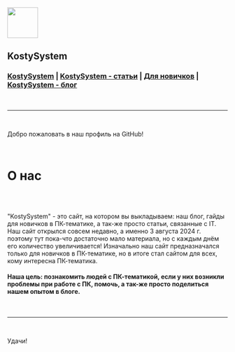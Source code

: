 
<br>
<br>
<img src="https://kostysystem.github.io/favicon.ico" width="70" height="70">
<h2>KostySystem</h2>
<h3><a href="https://kostysystem.github.io/">KostySystem</a> <a>|</a> <a href="https://kostysystem.github.io/articles/">KostySystem - статьи</a> <a>|</a> <a href="https://kostysystem.github.io/newbie/">Для новичков</a> <a>|</a> <a href="https://kostysystem.github.io/blog/">KostySystem - блог</a></h3>
<br>
<hr>
<br>
<p>Добро пожаловать в наш профиль на GitHub!</p> 
<br>
<h1>О нас</h1>
<br><br>
<p>"KostySystem" - это сайт, на котором вы выкладываем: наш блог, гайды для новичков в ПК-тематике, а так-же просто статьи, связанные с IT. Наш сайт открылся совсем недавно, а именно 3 августа 2024 г. поэтому тут пока-что достаточно мало материала, но с каждым днём его количество увеличивается! Изначально наш сайт предназначался только для новичков в ПК-тематике, но в итоге стал сайтом для всех, кому интересна ПК-тематика.</p>
<h4>Наша цель: познакомить людей с ПК-тематикой, если у них возникли проблемы при работе с ПК, помочь, а так-же просто поделиться нашем опытом в блоге.</h4>
<br><hr><br>
<p>Удачи!</p>
